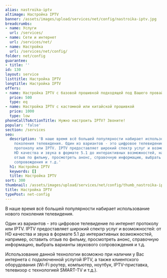 ```yaml
---
alias: nastroika-iptv
altimage: Настройка IPTV
banner: /assets/images/upload/services/net/config/nastroika-iptv.jpg
breadcrumbs:
- name: Услуги
  url: /services/
- name: Сети и интернет
  url: /services/net/
- name: Настройка
  url: /services/net/config/
folder: net/config
guarantee:
- title: ''
id: 130
layout: service
listtitle: Настройка IPTV
longtitle: Настройка IPTV
offers:
- name: Настройка IPTV с базовой прошивкой подходящей под Вашего провайдера
  price: 500
  type: eq
- name: Настройка IPTV с кастомной или китайской прошивкой
  price: 1000
  type: low
phoneCallToActionTitle: Нужно настроить IPTV? Звоните!
popular: 'false'
section: /services
seo:
  description: 'В наше время всё большей популярности набирает использование нового
    поколения телевидения. Один из вариантов - это цифровое телевидение по интернет
    протоколу или IPTV. IPTV предоставляет широкий спектр услуг и возможностей: от
    HD качества и звука в формате 5.1 до интерактивных возможностей, например, оставить
    отзыв по фильму, просмотреть анонс, справочную информацию, выбрать варианты звукового
    сопровождения и т.д.'
  h1: Настройка IPTV
  keywords: []
  title: Настройка IPTV
sort: 300
thumbnail: /assets/images/upload/services/net/config/thumb_nastroika-iptv.jpg
title: Настройка IPTV
typePost: net-config
---
```

В наше время всё большей популярности набирает использование нового поколения телевидения.

Один из вариантов - это цифровое телевидение по интернет протоколу или IPTV. IPTV предоставляет широкий спектр услуг и возможностей: от HD качества и звука в формате 5.1 до интерактивных возможностей, например, оставить отзыв по фильму, просмотреть анонс, справочную информацию, выбрать варианты звукового сопровождения и т.д.

Использование данной технологии возможно при наличии у Вас интернета с подключенной услугой IPTV, а также клиентского оборудования (Wi-Fi роутер, компьютер, ноутбук, IPTV-приставка, телевизор с технологией SMART-TV и т.д.).